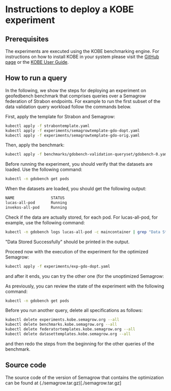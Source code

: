 # Instructions to deploy a KOBE experiment

## Prerequisites

The experiments are executed using the KOBE benchmarking engine.
For instructions on how to install KOBE in your system please visit the
[GitHub page](https://github.com/semagrow/kobe/) or the [KOBE User Guide](https://semagrow.github.io/kobe/). 

## How to run a query

In the following, we show the steps for deploying an experiment on geofedbench benchmark that comprises queries over a Semagrow federation of Strabon endpoints.
For example to run the first subset of the data validation query workload follow the commands below.

First, apply the template for Strabon and Semagrow:
```bash
kubectl apply -f strabontemplate.yaml
kubectl apply -f experiments/semagrowtemplate-gdo-dopt.yaml
kubectl apply -f experiments/semagrowtemplate-gdo-orig.yaml
```

Then, apply the benchmark:
```bash
kubectl apply -f benchmarks/gdobench-validation-queryset/gdobench-0.yaml
```

Before running the experiment, you should verify that the datasets are loaded. 
Use the following command:
```bash
kubectl -n gdobench get pods
```

When the datasets are loaded, you should get the following output:
```bash
NAME                STATUS
lucas-all-pod       Running
invekos-all-pod     Running
```

Check if the data are actually stored, for each pod.
For lucas-all-pod, for example, use the following command:
```bash
kubectl -n gdobench logs lucas-all-pod -c maincontainer | grep "Data Stored Successfully"
```
"Data Stored Successfully" should be printed in the output.

Proceed now with the execution of the experiment for the optimized Semagrow:
```bash
kubectl apply -f experiments/exp-gdo-dopt.yaml
```
and after it ends, you can try the other one (for the unoptimized Semagrow:

As previously, you can review the state of the experiment with the following command:
```bash
kubectl -n gdobench get pods
```

Before you run another query, delete all specifications as follows:
```bash
kubectl delete experiments.kobe.semagrow.org --all
kubectl delete benchmarks.kobe.semagrow.org --all
kubectl delete federatortemplates.kobe.semagrow.org --all
kubectl delete datasettemplates.kobe.semagrow.org --all
```
and then redo the steps from the beginning for the other queries of the benchmark.
 
## Source code

The source code of the version of Semagrow that contains the optimization can be found at
(./semagrow.tar.gz)[./semagrow.tar.gz]
